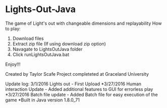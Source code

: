 # Lights-Out-Java
The game of Light's out with changeable dimensions and replayability
How to play:
1. Download files
2. Extract zip file (If using download zip option)
3. Navagate to LightsOutJava folder
4. Click runLightsOutJava.bat

Enjoy!!!

Created by Taylor Scafe
Project completeted at Graceland University

Update log: 
3/1/2016 Lights out - First Upload
*3/27/2016 Human interaction Update - Added additional features to GUI for errorless play
*3/27/2016 Batch file update - Added Batch file for easy execution of the game
*Built in Java version 1.8.0_71
